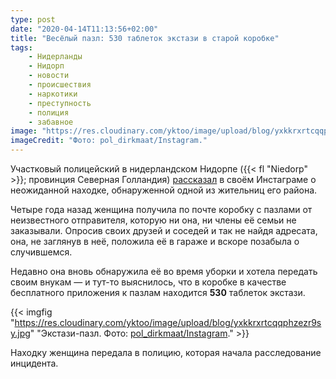 ```yaml
---
type: post
date: "2020-04-14T11:13:56+02:00"
title: "Весёлый пазл: 530 таблеток экстази в старой коробке"
tags:
    - Нидерланды
    - Нидорп
    - новости
    - происшествия
    - наркотики
    - преступность
    - полиция
    - забавное
image: "https://res.cloudinary.com/yktoo/image/upload/blog/yxkkrxrtcqqphzezr9sy.jpg"
imageCredit: "Фото: pol_dirkmaat/Instagram."
---
```


Участковый полицейский в нидерландском Нидорпе ({{< fl "Niedorp" >}}; провинция Северная Голландия) [рассказал](https://www.instagram.com/p/B-7b4Z-j3Hc/) в своём Инстаграме о неожиданной находке, обнаруженной одной из жительниц его района.

<!--more-->

Четыре года назад женщина получила по почте коробку с пазлами от неизвестного отправителя, которую ни она, ни члены её семьи не заказывали. Опросив своих друзей и соседей и так не найдя адресата, она, не заглянув в неё, положила её в гараже и вскоре позабыла о случившемся.

Недавно она вновь обнаружила её во время уборки и хотела передать своим внукам — и тут-то выяснилось, что в коробке в качестве бесплатного приложения к пазлам находится **530** таблеток экстази.

{{< imgfig "https://res.cloudinary.com/yktoo/image/upload/blog/yxkkrxrtcqqphzezr9sy.jpg" "Экстази-пазл. Фото: [pol_dirkmaat/Instagram](https://www.instagram.com/p/B-7b4Z-j3Hc/)." >}}

Находку женщина передала в полицию, которая начала расследование инцидента.
